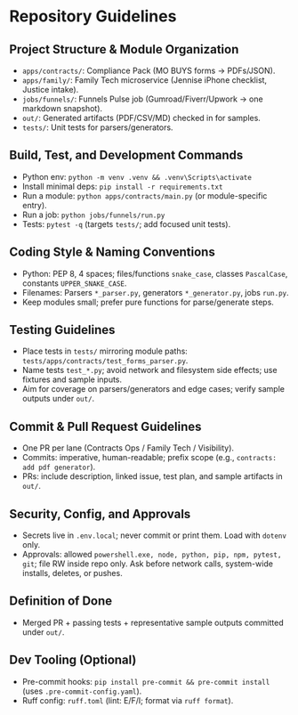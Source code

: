 # Repository Guidelines

## Project Structure & Module Organization
- `apps/contracts/`: Compliance Pack (MO BUYS forms → PDFs/JSON).
- `apps/family/`: Family Tech microservice (Jennise iPhone checklist, Justice intake).
- `jobs/funnels/`: Funnels Pulse job (Gumroad/Fiverr/Upwork → one markdown snapshot).
- `out/`: Generated artifacts (PDF/CSV/MD) checked in for samples.
- `tests/`: Unit tests for parsers/generators.

## Build, Test, and Development Commands
- Python env: `python -m venv .venv && .venv\Scripts\activate`
- Install minimal deps: `pip install -r requirements.txt`
- Run a module: `python apps/contracts/main.py` (or module-specific entry).
- Run a job: `python jobs/funnels/run.py`
- Tests: `pytest -q` (targets `tests/`; add focused unit tests).

## Coding Style & Naming Conventions
- Python: PEP 8, 4 spaces; files/functions `snake_case`, classes `PascalCase`, constants `UPPER_SNAKE_CASE`.
- Filenames: Parsers `*_parser.py`, generators `*_generator.py`, jobs `run.py`.
- Keep modules small; prefer pure functions for parse/generate steps.

## Testing Guidelines
- Place tests in `tests/` mirroring module paths: `tests/apps/contracts/test_forms_parser.py`.
- Name tests `test_*.py`; avoid network and filesystem side effects; use fixtures and sample inputs.
- Aim for coverage on parsers/generators and edge cases; verify sample outputs under `out/`.

## Commit & Pull Request Guidelines
- One PR per lane (Contracts Ops / Family Tech / Visibility).
- Commits: imperative, human-readable; prefix scope (e.g., `contracts: add pdf generator`).
- PRs: include description, linked issue, test plan, and sample artifacts in `out/`.

## Security, Config, and Approvals
- Secrets live in `.env.local`; never commit or print them. Load with `dotenv` only.
- Approvals: allowed `powershell.exe, node, python, pip, npm, pytest, git`; file RW inside repo only. Ask before network calls, system-wide installs, deletes, or pushes.

## Definition of Done
- Merged PR + passing tests + representative sample outputs committed under `out/`.

## Dev Tooling (Optional)
- Pre-commit hooks: `pip install pre-commit && pre-commit install` (uses `.pre-commit-config.yaml`).
- Ruff config: `ruff.toml` (lint: E/F/I; format via `ruff format`).
